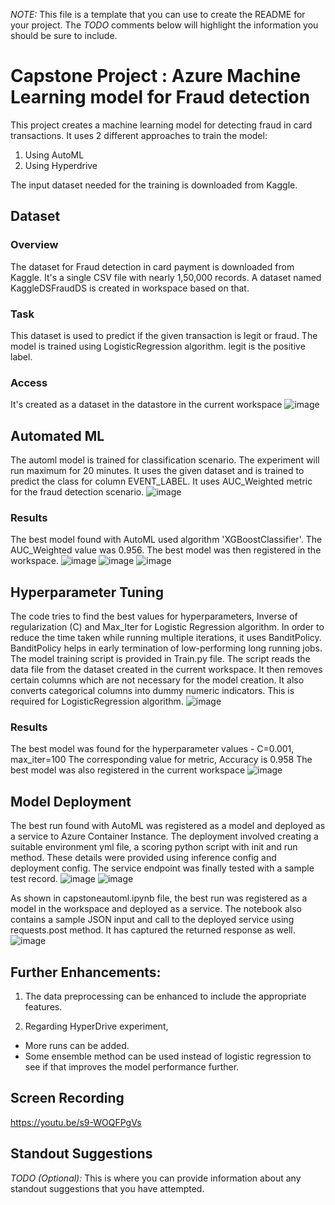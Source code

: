 *NOTE:* This file is a template that you can use to create the README for your project. The *TODO* comments below will highlight the information you should be sure to include.

# Capstone Project : Azure Machine Learning model for Fraud detection

This project creates a machine learning model for detecting fraud in card transactions. It uses 2 different approaches to train the model:
1. Using AutoML
2. Using Hyperdrive

The input dataset needed for the training is downloaded from Kaggle.

## Dataset

### Overview
The dataset for Fraud detection in card payment is downloaded from Kaggle. It's a single CSV file with nearly 1,50,000 records. A dataset named KaggleDSFraudDS is created in workspace based on that. 

### Task
This dataset is used to predict if the given transaction is legit or fraud. The model is trained using LogisticRegression algorithm. legit is the positive label.

### Access
It's created as a dataset in the datastore in the current workspace
![image](https://user-images.githubusercontent.com/109726862/184794471-4fd89625-b1fc-4640-9c66-705b960cf285.png)

## Automated ML
The automl model is trained for classification scenario. The experiment will run maximum for 20 minutes. It uses the given dataset and is trained to predict the class for column EVENT_LABEL. It uses AUC_Weighted metric for the fraud detection scenario.
![image](https://user-images.githubusercontent.com/109726862/184794873-f7d5707e-eced-483e-be02-a0055d1c0ee6.png)

### Results
The best model found with AutoML used algorithm 'XGBoostClassifier'. The AUC_Weighted value was 0.956. The best model was then registered in the workspace.
![image](https://user-images.githubusercontent.com/109726862/184794892-c6e9e1bd-dba6-41b2-9f08-4579cb2be3c8.png)
![image](https://user-images.githubusercontent.com/109726862/184794913-4d22ae1c-7f0a-4eb8-99b0-d3c57ece7c81.png)
![image](https://user-images.githubusercontent.com/109726862/184795272-e9bd7b51-15cb-43e7-9b8c-3ec9978c2b04.png)

## Hyperparameter Tuning
The code tries to find the best values for hyperparameters, Inverse of regularization (C) and Max_Iter for Logistic Regression algorithm. In order to reduce the time taken while running multiple iterations, it uses BanditPolicy. BanditPolicy helps in early termination of low-performing long running jobs. The model training script is provided in Train.py file. The script reads the data file from the dataset created in the current workspace. It then removes certain columns which are not necessary for the model creation. It also converts categorical columns into dummy numeric indicators. This is required for LogisticRegression algorithm. 
![image](https://user-images.githubusercontent.com/109726862/184795228-6425a179-031a-4173-9600-f376652f2f5e.png)

### Results
The best model was found for the hyperparameter values - C=0.001, max_iter=100
The corresponding value for metric, Accuracy is 0.958
The best model was also registered in the current workspace
![image](https://user-images.githubusercontent.com/109726862/184795252-43417e5b-56cb-447d-80fb-f4402196beb5.png)

## Model Deployment
The best run found with AutoML was registered as a model and deployed as a service to Azure Container Instance. The deployment involved creating a suitable environment yml file, a scoring python script with init and run method. These details were provided using inference config and deployment config. The service endpoint was finally tested with a sample test record.
![image](https://user-images.githubusercontent.com/109726862/184795463-5c11be3b-ab69-4ff8-bb52-f3a388e452b4.png)
![image](https://user-images.githubusercontent.com/109726862/184795484-ef7257f1-2ad2-403a-b718-d5f602267fd4.png)

As shown in capstoneautoml.ipynb file, the best run was registered as a model in the workspace and deployed as a service. The notebook also contains a sample JSON input and call to the deployed service using requests.post method. It has captured the returned response as well. 
![image](https://user-images.githubusercontent.com/109726862/184937049-040a3c2d-f8fe-4922-b596-ff862c1942fe.png)

## Further Enhancements:

1. The data preprocessing can be enhanced to include the appropriate features.

2. Regarding HyperDrive experiment,

  * More runs can be added.
  * Some ensemble method can be used instead of logistic regression to see if that improves the model performance further.
  

## Screen Recording
https://youtu.be/s9-WOQFPgVs

## Standout Suggestions
*TODO (Optional):* This is where you can provide information about any standout suggestions that you have attempted.
